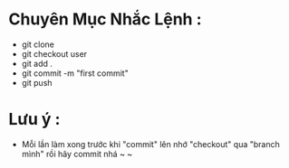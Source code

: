 # Chuyên Mục Nhắc Lệnh :
- git clone
- git checkout user
- git add .
- git commit -m "first commit"
- git push

# Lưu ý :
- Mỗi lần làm xong trước khi "commit" lên nhớ "checkout" qua "branch mình" rồi hãy commit nhá ~ ~
